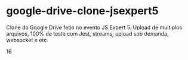 # google-drive-clone-jsexpert5
Clone do Google Drive fetio no evento JS Expert 5. Upload de multiplos arquivos, 100% de teste com Jest, streams, upload sob demanda, websocket e etc.

16